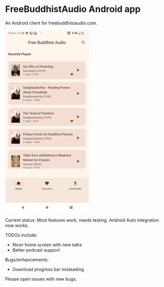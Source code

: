 # FreeBuddhistAudio Android app

An Android client for freebuddhistaudio.com.

![Screenshot](screen.png)

Current status: Most features work, needs testing. Android Auto integration now works.

TODOs include:

- Nicer home screen with new talks
- Better podcast support

Bugs/enhancements:
- Download progress bar misleading

Please open issues with new bugs.

